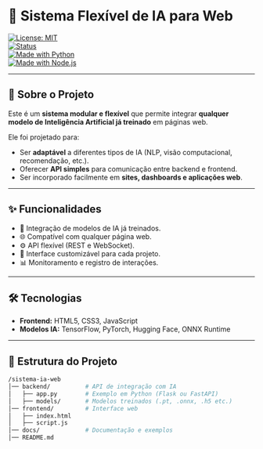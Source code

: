 # 🤖 Sistema Flexível de IA para Web  

[![License: MIT](https://img.shields.io/badge/License-MIT-yellow.svg)](LICENSE)  
[![Status](https://img.shields.io/badge/status-active-success.svg)]()  
[![Made with Python](https://img.shields.io/badge/Made%20with-Python-blue.svg)]()  
[![Made with Node.js](https://img.shields.io/badge/Made%20with-Node.js-green.svg)]()  

---

## 📌 Sobre o Projeto  
Este é um **sistema modular e flexível** que permite integrar **qualquer modelo de Inteligência Artificial já treinado** em páginas web.  

Ele foi projetado para:  
- Ser **adaptável** a diferentes tipos de IA (NLP, visão computacional, recomendação, etc.).  
- Oferecer **API simples** para comunicação entre backend e frontend.  
- Ser incorporado facilmente em **sites, dashboards e aplicações web**.  

---

## ✨ Funcionalidades  
- 🔌 Integração de modelos de IA já treinados.  
- 🌐 Compatível com qualquer página web.  
- ⚙️ API flexível (REST e WebSocket).  
- 🎨 Interface customizável para cada projeto.  
- 📊 Monitoramento e registro de interações.  

---

## 🛠️ Tecnologias  
- **Frontend:** HTML5, CSS3, JavaScript   
- **Modelos IA:** TensorFlow, PyTorch, Hugging Face, ONNX Runtime  

---

## 📂 Estrutura do Projeto  
```bash
/sistema-ia-web
│── backend/          # API de integração com IA
│   ├── app.py        # Exemplo em Python (Flask ou FastAPI)
│   ├── models/       # Modelos treinados (.pt, .onnx, .h5 etc.)
│── frontend/         # Interface web
│   ├── index.html
│   ├── script.js
│── docs/             # Documentação e exemplos
│── README.md
